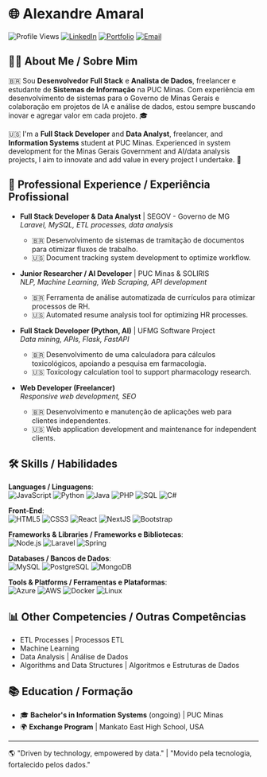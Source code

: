 # 🌐 Alexandre Amaral

![Profile Views](https://komarev.com/ghpvc/?username=alexandre-amaral&color=blue)
[![LinkedIn](https://img.shields.io/badge/LinkedIn-blue?logo=linkedin&logoColor=white)](https://www.linkedin.com/in/alexandre-amaral-570976225/)
[![Portfolio](https://img.shields.io/badge/Portfolio-grey?logo=google-chrome&logoColor=white)](https://alexandreamaral.framer.ai/)
[![Email](https://img.shields.io/badge/Email-D14836?logo=gmail&logoColor=white)](mailto:alexandre.samaral@protonmail.com)

## 👨‍💻 About Me / Sobre Mim
🇧🇷
Sou **Desenvolvedor Full Stack** e **Analista de Dados**, freelancer e estudante de **Sistemas de Informação** na PUC Minas. Com experiência em desenvolvimento de sistemas para o Governo de Minas Gerais e colaboração em projetos de IA e análise de dados, estou sempre buscando inovar e agregar valor em cada projeto. 🎓

🇺🇸
I'm a **Full Stack Developer** and **Data Analyst**, freelancer, and **Information Systems** student at PUC Minas. Experienced in system development for the Minas Gerais Government and AI/data analysis projects, I aim to innovate and add value in every project I undertake. 🚀

## 💼 Professional Experience / Experiência Profissional

- **Full Stack Developer & Data Analyst** | SEGOV - Governo de MG  
   *Laravel, MySQL, ETL processes, data analysis*  
   - 🇧🇷 Desenvolvimento de sistemas de tramitação de documentos para otimizar fluxos de trabalho.  
   - 🇺🇸 Document tracking system development to optimize workflow.

- **Junior Researcher / AI Developer** | PUC Minas & SOLIRIS  
   *NLP, Machine Learning, Web Scraping, API development*  
   - 🇧🇷 Ferramenta de análise automatizada de currículos para otimizar processos de RH.  
   - 🇺🇸 Automated resume analysis tool for optimizing HR processes.

- **Full Stack Developer (Python, AI)** | UFMG Software Project  
   *Data mining, APIs, Flask, FastAPI*  
   - 🇧🇷 Desenvolvimento de uma calculadora para cálculos toxicológicos, apoiando a pesquisa em farmacologia.  
   - 🇺🇸 Toxicology calculation tool to support pharmacology research.

- **Web Developer (Freelancer)**  
   *Responsive web development, SEO*  
   - 🇧🇷 Desenvolvimento e manutenção de aplicações web para clientes independentes.  
   - 🇺🇸 Web application development and maintenance for independent clients.

## 🛠️ Skills / Habilidades

**Languages / Linguagens**:  
![JavaScript](https://img.shields.io/badge/-JavaScript-F7DF1E?logo=javascript&logoColor=black) 
![Python](https://img.shields.io/badge/-Python-3776AB?logo=python&logoColor=white) 
![Java](https://img.shields.io/badge/-Java-007396?logo=java&logoColor=white) 
![PHP](https://img.shields.io/badge/-PHP-777BB4?logo=php&logoColor=white) 
![SQL](https://img.shields.io/badge/-SQL-4479A1?logo=mysql&logoColor=white) 
![C#](https://img.shields.io/badge/-C%23-239120?logo=c-sharp&logoColor=white)

**Front-End**:  
![HTML5](https://img.shields.io/badge/-HTML5-E34F26?logo=html5&logoColor=white) 
![CSS3](https://img.shields.io/badge/-CSS3-1572B6?logo=css3&logoColor=white) 
![React](https://img.shields.io/badge/-React-61DAFB?logo=react&logoColor=black) 
![NextJS](https://img.shields.io/badge/-Next.js-000000?logo=next-dot-js&logoColor=white) 
![Bootstrap](https://img.shields.io/badge/-Bootstrap-7952B3?logo=bootstrap&logoColor=white)

**Frameworks & Libraries / Frameworks e Bibliotecas**:  
![Node.js](https://img.shields.io/badge/-Node.js-339933?logo=node-dot-js&logoColor=white) 
![Laravel](https://img.shields.io/badge/-Laravel-FF2D20?logo=laravel&logoColor=white) 
![Spring](https://img.shields.io/badge/-Spring-6DB33F?logo=spring&logoColor=white)

**Databases / Bancos de Dados**:  
![MySQL](https://img.shields.io/badge/-MySQL-4479A1?logo=mysql&logoColor=white) 
![PostgreSQL](https://img.shields.io/badge/-PostgreSQL-336791?logo=postgresql&logoColor=white) 
![MongoDB](https://img.shields.io/badge/-MongoDB-47A248?logo=mongodb&logoColor=white)

**Tools & Platforms / Ferramentas e Plataformas**:  
![Azure](https://img.shields.io/badge/-Azure-0078D4?logo=microsoft-azure&logoColor=white) 
![AWS](https://img.shields.io/badge/-AWS-232F3E?logo=amazon-aws&logoColor=white) 
![Docker](https://img.shields.io/badge/-Docker-2496ED?logo=docker&logoColor=white) 
![Linux](https://img.shields.io/badge/-Linux-FCC624?logo=linux&logoColor=black)

## 📊 Other Competencies / Outras Competências
- ETL Processes | Processos ETL
- Machine Learning
- Data Analysis | Análise de Dados
- Algorithms and Data Structures | Algoritmos e Estruturas de Dados

## 📚 Education / Formação
- 🎓 **Bachelor's in Information Systems** (ongoing) | PUC Minas  
- 🌍 **Exchange Program** | Mankato East High School, USA

---

🌎 "Driven by technology, empowered by data." | "Movido pela tecnologia, fortalecido pelos dados."
